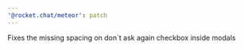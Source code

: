 ```yaml
---
'@rocket.chat/meteor': patch
---
```


Fixes the missing spacing on don`t ask again checkbox inside modals
